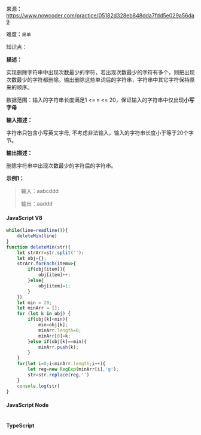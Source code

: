 来源：<https://www.nowcoder.com/practice/05182d328eb848dda7fdd5e029a56da9>

难度：`简单`

知识点：

**描述：**

实现删除字符串中出现次数最少的字符，若出现次数最少的字符有多个，则把出现次数最少的字符都删除。输出删除这些单词后的字符串，字符串中其它字符保持原来的顺序。

数据范围：输入的字符串长度满足1 <= `n` <= 20，保证输入的字符串中仅出现**小写字母**

**输入描述：**

字符串只包含小写英文字母, 不考虑非法输入，输入的字符串长度小于等于20个字节。

**输出描述：**

删除字符串中出现次数最少的字符后的字符串。

**示例1：**

> 输入：aabcddd
>
> 输出：aaddd

<!-- tabs:start -->

#### **JavaScript V8**

```javascript
while(line=readline()){
    deleteMin(line)
}
function deleteMin(str){
    let strArr=str.split('');
    let obj={};
    strArr.forEach(item=>{
        if(obj[item]){
            obj[item]++;
        }else{
            obj[item]=1;
        }
    })
    let min = 20;
    let minArr = [];
    for (let k in obj) {
        if(obj[k]<min){
            min=obj[k];
            minArr.length=0;
            minArr[0]=k;
        }else if(obj[k]==min){
            minArr.push(k);
        }
    }
    for(let i=0;i<minArr.length;i++){
        let reg=new RegExp(minArr[i],'g');
        str=str.replace(reg,'')
    }
    console.log(str)
}
```

#### **JavaScript Node**

```javascript

```

#### **TypeScript**

```javascript

```

<!-- tabs:end -->
